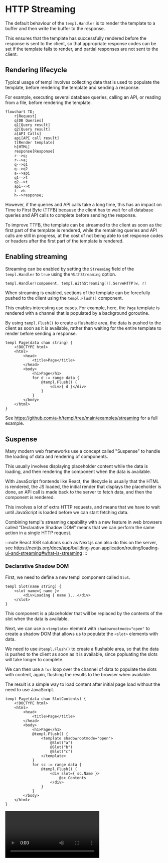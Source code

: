 # HTTP Streaming

The default behaviour of the `templ.Handler` is to render the template to a buffer and then write the buffer to the response.

This ensures that the template has successfully rendered before the response is sent to the client, so that appropriate response codes can be set if the template fails to render, and partial responses are not sent to the client.

## Rendering lifecycle

Typical usage of templ involves collecting data that is used to populate the template, before rendering the template and sending a response.

For example, executing several database queries, calling an API, or reading from a file, before rendering the template.

```mermaid
flowchart TD;
	r[Request]
	q[DB Queries]
	q1[Query result]
	q2[Query result]
	a[API Calls]
	api[API call result]
	t[Render template]
	h[HTML]
	response[Response]
	r-->q;
	r-->a;
	q-->q1
	q-->q2
	a-->api
	q1-->t
	q2-->t
	api-->t
	t-->h
	h-->response;
```

However, if the queries and API calls take a long time, this has an impact on Time to First Byte (TTFB) because the client has to wait for all database queries and API calls to complete before sending the response.

To improve TTFB, the template can be streamed to the client as soon as the first part of the template is rendered, while the remaining queries and API calls are still in progress, at the cost of not being able to set response codes or headers after the first part of the template is rendered.

## Enabling streaming

Streaming can be enabled by setting the `Streaming` field of the `templ.Handler` to `true` using the `WithStreaming` option.

```go
templ.Handler(component, templ.WithStreaming()).ServeHTTP(w, r)
```

When streaming is enabled, sections of the template can be forcefully pushed to the client using the `templ.Flush()` component.

This enables interesting use cases. For example, here, the `Page` template is rendered with a channel that is populated by a background goroutine.

By using `templ.Flush()` to create a flushable area, the data is pushed to the client as soon as it is available, rather than waiting for the entire template to render before sending a response.

```templ
templ Page(data chan string) {
	<!DOCTYPE html>
	<html>
		<head>
			<title>Page</title>
		</head>
		<body>
			<h1>Page</h1>
			for d := range data {
				@templ.Flush() {
					<div>{ d }</div>
				}
			}
		</body>
	</html>
}
```

See https://github.com/a-h/templ/tree/main/examples/streaming for a full example.

## Suspense

Many modern web frameworks use a concept called "Suspense" to handle the loading of data and rendering of components.

This usually involves displaying placeholder content while the data is loading, and then rendering the component when the data is available.

With JavaScript frontends like React, the lifecycle is usually that the HTML is rendered, the JS loaded, the initial render that displays the placeholder is done, an API call is made back to the server to fetch data, and then the component is rendered.

This involves a lot of extra HTTP requests, and means that we have to wait until JavaScript is loaded before we can start fetching data.

Combining templ's streaming capability with a new feature in web browsers called "Declarative Shadow DOM" means that we can perform the same action in a single HTTP request.

:::note
React SSR solutions such as Next.js can also do this on the server, see https://nextjs.org/docs/app/building-your-application/routing/loading-ui-and-streaming#what-is-streaming
:::

### Declarative Shadow DOM

First, we need to define a new templ component called `Slot`.

```templ
templ Slot(name string) {
	<slot name={ name }>
		<div>Loading { name }...</div>
	</slot>
}
```

This component is a placeholder that will be replaced by the contents of the slot when the data is available.

Next, we can use a `<template>` element with `shadowrootmode="open"` to create a shadow DOM that allows us to populate the `<slot>` elements with data.

We need to use `@templ.Flush()` to create a flushable area, so that the data is pushed to the client as soon as it is available, since popluating the slots will take longer to complete.

We can then use a `for` loop over the channel of data to populate the slots with content, again, flushing the results to the browser when available.

The result is a simple way to load content after initial page load without the need to use JavaScript.

```templ
templ Page(data chan SlotContents) {
	<!DOCTYPE html>
	<html>
		<head>
			<title>Page</title>
		</head>
		<body>
			<h1>Page</h1>
			@templ.Flush() {
				<template shadowrootmode="open">
					@Slot("a")
					@Slot("b")
					@Slot("c")
				</template>
			}
			for sc := range data {
				@templ.Flush() {
					<div slot={ sc.Name }>
						@sc.Contents
					</div>
				}
			}
		</body>
	</html>
}
```

<video loop autoplay controls src="/img/shadowdom.webm" />

See https://github.com/a-h/templ/tree/main/examples/suspense for a full working example.
